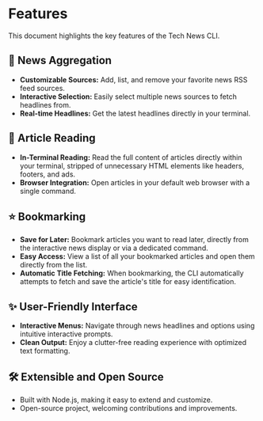 # Features

This document highlights the key features of the Tech News CLI.

## 📰 News Aggregation

- **Customizable Sources:** Add, list, and remove your favorite news RSS feed sources.
- **Interactive Selection:** Easily select multiple news sources to fetch headlines from.
- **Real-time Headlines:** Get the latest headlines directly in your terminal.

## 📖 Article Reading

- **In-Terminal Reading:** Read the full content of articles directly within your terminal, stripped of unnecessary HTML elements like headers, footers, and ads.
- **Browser Integration:** Open articles in your default web browser with a single command.

## ⭐ Bookmarking

- **Save for Later:** Bookmark articles you want to read later, directly from the interactive news display or via a dedicated command.
- **Easy Access:** View a list of all your bookmarked articles and open them directly from the list.
- **Automatic Title Fetching:** When bookmarking, the CLI automatically attempts to fetch and save the article's title for easy identification.

## ✨ User-Friendly Interface

- **Interactive Menus:** Navigate through news headlines and options using intuitive interactive prompts.
- **Clean Output:** Enjoy a clutter-free reading experience with optimized text formatting.

## 🛠️ Extensible and Open Source

- Built with Node.js, making it easy to extend and customize.
- Open-source project, welcoming contributions and improvements.
